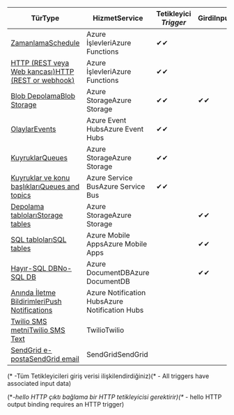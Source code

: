 | <span data-ttu-id="d4e25-101">Tür</span><span class="sxs-lookup"><span data-stu-id="d4e25-101">Type</span></span> | <span data-ttu-id="d4e25-102">Hizmet</span><span class="sxs-lookup"><span data-stu-id="d4e25-102">Service</span></span> | <span data-ttu-id="d4e25-103">Tetikleyici *</span><span class="sxs-lookup"><span data-stu-id="d4e25-103">Trigger*</span></span> | <span data-ttu-id="d4e25-104">Girdi</span><span class="sxs-lookup"><span data-stu-id="d4e25-104">Input</span></span> | <span data-ttu-id="d4e25-105">Çıktı</span><span class="sxs-lookup"><span data-stu-id="d4e25-105">Output</span></span> |  
| --- | --- | --- | --- | --- |  
| [<span data-ttu-id="d4e25-106">Zamanlama</span><span class="sxs-lookup"><span data-stu-id="d4e25-106">Schedule</span></span>](../articles/azure-functions/functions-bindings-timer.md)  |<span data-ttu-id="d4e25-107">Azure İşlevleri</span><span class="sxs-lookup"><span data-stu-id="d4e25-107">Azure Functions</span></span> |<span data-ttu-id="d4e25-108">✔</span><span class="sxs-lookup"><span data-stu-id="d4e25-108">✔</span></span> | | |  
| [<span data-ttu-id="d4e25-109">HTTP (REST veya Web kancası)</span><span class="sxs-lookup"><span data-stu-id="d4e25-109">HTTP (REST or webhook)</span></span>](../articles/azure-functions/functions-bindings-http-webhook.md) |<span data-ttu-id="d4e25-110">Azure İşlevleri</span><span class="sxs-lookup"><span data-stu-id="d4e25-110">Azure Functions</span></span> |<span data-ttu-id="d4e25-111">✔</span><span class="sxs-lookup"><span data-stu-id="d4e25-111">✔</span></span> |  |<span data-ttu-id="d4e25-112">✔\**</span><span class="sxs-lookup"><span data-stu-id="d4e25-112">✔\**</span></span> |  
| [<span data-ttu-id="d4e25-113">Blob Depolama</span><span class="sxs-lookup"><span data-stu-id="d4e25-113">Blob Storage</span></span>](../articles/azure-functions/functions-bindings-storage-blob.md) |<span data-ttu-id="d4e25-114">Azure Storage</span><span class="sxs-lookup"><span data-stu-id="d4e25-114">Azure Storage</span></span> |<span data-ttu-id="d4e25-115">✔</span><span class="sxs-lookup"><span data-stu-id="d4e25-115">✔</span></span> |<span data-ttu-id="d4e25-116">✔</span><span class="sxs-lookup"><span data-stu-id="d4e25-116">✔</span></span> |<span data-ttu-id="d4e25-117">✔</span><span class="sxs-lookup"><span data-stu-id="d4e25-117">✔</span></span> |  
| [<span data-ttu-id="d4e25-118">Olaylar</span><span class="sxs-lookup"><span data-stu-id="d4e25-118">Events</span></span>](../articles/azure-functions/functions-bindings-event-hubs.md) |<span data-ttu-id="d4e25-119">Azure Event Hubs</span><span class="sxs-lookup"><span data-stu-id="d4e25-119">Azure Event Hubs</span></span> |<span data-ttu-id="d4e25-120">✔</span><span class="sxs-lookup"><span data-stu-id="d4e25-120">✔</span></span> | |<span data-ttu-id="d4e25-121">✔</span><span class="sxs-lookup"><span data-stu-id="d4e25-121">✔</span></span> |  
| [<span data-ttu-id="d4e25-122">Kuyruklar</span><span class="sxs-lookup"><span data-stu-id="d4e25-122">Queues</span></span>](../articles/azure-functions/functions-bindings-storage-queue.md) |<span data-ttu-id="d4e25-123">Azure Storage</span><span class="sxs-lookup"><span data-stu-id="d4e25-123">Azure Storage</span></span> |<span data-ttu-id="d4e25-124">✔</span><span class="sxs-lookup"><span data-stu-id="d4e25-124">✔</span></span> | |<span data-ttu-id="d4e25-125">✔</span><span class="sxs-lookup"><span data-stu-id="d4e25-125">✔</span></span> |  
| [<span data-ttu-id="d4e25-126">Kuyruklar ve konu başlıkları</span><span class="sxs-lookup"><span data-stu-id="d4e25-126">Queues and topics</span></span>](../articles/azure-functions/functions-bindings-service-bus.md) |<span data-ttu-id="d4e25-127">Azure Service Bus</span><span class="sxs-lookup"><span data-stu-id="d4e25-127">Azure Service Bus</span></span> |<span data-ttu-id="d4e25-128">✔</span><span class="sxs-lookup"><span data-stu-id="d4e25-128">✔</span></span> | |<span data-ttu-id="d4e25-129">✔</span><span class="sxs-lookup"><span data-stu-id="d4e25-129">✔</span></span> |  
| [<span data-ttu-id="d4e25-130">Depolama tabloları</span><span class="sxs-lookup"><span data-stu-id="d4e25-130">Storage tables</span></span>](../articles/azure-functions/functions-bindings-storage-table.md) |<span data-ttu-id="d4e25-131">Azure Storage</span><span class="sxs-lookup"><span data-stu-id="d4e25-131">Azure Storage</span></span> | |<span data-ttu-id="d4e25-132">✔</span><span class="sxs-lookup"><span data-stu-id="d4e25-132">✔</span></span> |<span data-ttu-id="d4e25-133">✔</span><span class="sxs-lookup"><span data-stu-id="d4e25-133">✔</span></span> |  
| [<span data-ttu-id="d4e25-134">SQL tabloları</span><span class="sxs-lookup"><span data-stu-id="d4e25-134">SQL tables</span></span>](../articles/azure-functions/functions-bindings-mobile-apps.md) |<span data-ttu-id="d4e25-135">Azure Mobile Apps</span><span class="sxs-lookup"><span data-stu-id="d4e25-135">Azure Mobile Apps</span></span> | |<span data-ttu-id="d4e25-136">✔</span><span class="sxs-lookup"><span data-stu-id="d4e25-136">✔</span></span> |<span data-ttu-id="d4e25-137">✔</span><span class="sxs-lookup"><span data-stu-id="d4e25-137">✔</span></span> |  
| [<span data-ttu-id="d4e25-138">Hayır-SQL DB</span><span class="sxs-lookup"><span data-stu-id="d4e25-138">No-SQL DB</span></span>](../articles/azure-functions/functions-bindings-documentdb.md) | <span data-ttu-id="d4e25-139">Azure DocumentDB</span><span class="sxs-lookup"><span data-stu-id="d4e25-139">Azure DocumentDB</span></span> | |<span data-ttu-id="d4e25-140">✔</span><span class="sxs-lookup"><span data-stu-id="d4e25-140">✔</span></span> |<span data-ttu-id="d4e25-141">✔</span><span class="sxs-lookup"><span data-stu-id="d4e25-141">✔</span></span> |  
| [<span data-ttu-id="d4e25-142">Anında İletme Bildirimleri</span><span class="sxs-lookup"><span data-stu-id="d4e25-142">Push Notifications</span></span>](../articles/azure-functions/functions-bindings-notification-hubs.md) |<span data-ttu-id="d4e25-143">Azure Notification Hubs</span><span class="sxs-lookup"><span data-stu-id="d4e25-143">Azure Notification Hubs</span></span> | | |<span data-ttu-id="d4e25-144">✔</span><span class="sxs-lookup"><span data-stu-id="d4e25-144">✔</span></span> |  
| [<span data-ttu-id="d4e25-145">Twilio SMS metni</span><span class="sxs-lookup"><span data-stu-id="d4e25-145">Twilio SMS Text</span></span>](../articles/azure-functions/functions-bindings-twilio.md) |<span data-ttu-id="d4e25-146">Twilio</span><span class="sxs-lookup"><span data-stu-id="d4e25-146">Twilio</span></span> | | |<span data-ttu-id="d4e25-147">✔</span><span class="sxs-lookup"><span data-stu-id="d4e25-147">✔</span></span> |
| [<span data-ttu-id="d4e25-148">SendGrid e-posta</span><span class="sxs-lookup"><span data-stu-id="d4e25-148">SendGrid email</span></span>](../articles/azure-functions/functions-bindings-sendgrid.md) | <span data-ttu-id="d4e25-149">SendGrid</span><span class="sxs-lookup"><span data-stu-id="d4e25-149">SendGrid</span></span> | | |<span data-ttu-id="d4e25-150">✔</span><span class="sxs-lookup"><span data-stu-id="d4e25-150">✔</span></span> |

<span data-ttu-id="d4e25-151">(\* -Tüm Tetikleyicileri giriş verisi ilişkilendirdiğiniz)</span><span class="sxs-lookup"><span data-stu-id="d4e25-151">(\* - All triggers have associated input data)</span></span>

<span data-ttu-id="d4e25-152">(\**-hello HTTP çıktı bağlama bir HTTP tetikleyicisi gerektirir)</span><span class="sxs-lookup"><span data-stu-id="d4e25-152">(\** - hello HTTP output binding requires an HTTP trigger)</span></span>


